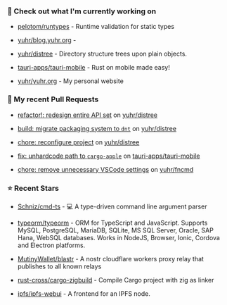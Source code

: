 ### 👷 Check out what I'm currently working on



- [pelotom/runtypes](https://github.com/pelotom/runtypes) - Runtime validation for static types

- [yuhr/blog.yuhr.org](https://github.com/yuhr/blog.yuhr.org) - 

- [yuhr/distree](https://github.com/yuhr/distree) - Directory structure trees upon plain objects.

- [tauri-apps/tauri-mobile](https://github.com/tauri-apps/tauri-mobile) - Rust on mobile made easy!

- [yuhr/yuhr.org](https://github.com/yuhr/yuhr.org) - My personal website

### 🔨 My recent Pull Requests



- [refactor!: redesign entire API set](https://github.com/yuhr/distree/pull/4) on [yuhr/distree](https://github.com/yuhr/distree)

- [build: migrate packaging system to `dnt`](https://github.com/yuhr/distree/pull/3) on [yuhr/distree](https://github.com/yuhr/distree)

- [chore: reconfigure project](https://github.com/yuhr/distree/pull/2) on [yuhr/distree](https://github.com/yuhr/distree)

- [fix: unhardcode path to `cargo-apple`](https://github.com/tauri-apps/tauri-mobile/pull/161) on [tauri-apps/tauri-mobile](https://github.com/tauri-apps/tauri-mobile)

- [chore: remove unnecessary VSCode settings](https://github.com/yuhr/fncmd/pull/56) on [yuhr/fncmd](https://github.com/yuhr/fncmd)

### ⭐ Recent Stars



- [Schniz/cmd-ts](https://github.com/Schniz/cmd-ts) - 💻 A type-driven command line argument parser

- [typeorm/typeorm](https://github.com/typeorm/typeorm) - ORM for TypeScript and JavaScript. Supports MySQL, PostgreSQL, MariaDB, SQLite, MS SQL Server, Oracle, SAP Hana, WebSQL databases. Works in NodeJS, Browser, Ionic, Cordova and Electron platforms.

- [MutinyWallet/blastr](https://github.com/MutinyWallet/blastr) - A nostr cloudflare workers proxy relay that publishes to all known relays

- [rust-cross/cargo-zigbuild](https://github.com/rust-cross/cargo-zigbuild) - Compile Cargo project with zig as linker

- [ipfs/ipfs-webui](https://github.com/ipfs/ipfs-webui) - A frontend for an IPFS node.